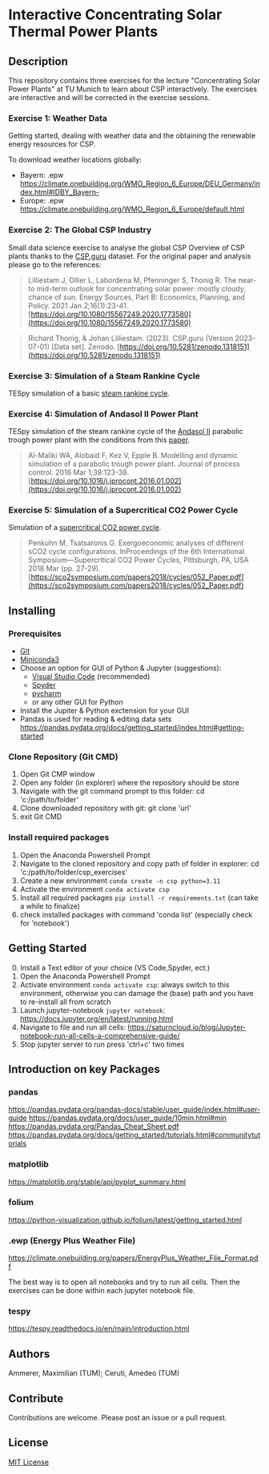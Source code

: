 # Interactive Concentrating Solar Thermal Power Plants

## Description

This repository contains three exercises for the lecture "Concentrating Solar
Power Plants" at TU Munich to learn about CSP interactively. The exercises are
interactive and will be corrected in the exercise sessions.

### Exercise 1: Weather Data

Getting started, dealing with weather data and the obtaining the renewable
energy resources for CSP.

To download weather locations globally:

- Bayern: .epw <https://climate.onebuilding.org/WMO_Region_6_Europe/DEU_Germany/index.html#IDBY_Bayern->
- Europe: .epw <https://climate.onebuilding.org/WMO_Region_6_Europe/default.html>

### Exercise 2: The Global CSP Industry

Small data science exercise to analyse the global CSP Overview of CSP plants
thanks to the [CSP.guru](https://csp.guru/) dataset. For the original paper
and analysis please go to the references:

>Lilliestam J, Ollier L, Labordena M, Pfenninger S, Thonig R. The near-to mid-term outlook for concentrating solar power: mostly cloudy, chance of sun. Energy Sources, Part B: Economics, Planning, and Policy. 2021 Jan 2;16(1):23-41. [https://doi.org/10.1080/15567249.2020.1773580](https://doi.org/10.1080/15567249.2020.1773580)

> Richard Thonig, & Johan Lilliestam. (2023). CSP.guru (Version 2023-07-01) [Data set]. Zenodo. [https://doi.org/10.5281/zenodo.1318151](https://doi.org/10.5281/zenodo.1318151)

### Exercise 3: Simulation of a Steam Rankine Cycle

TESpy simulation of a basic [steam rankine cycle](https://github.com/oemof/tespy/blob/dev/tutorial/basics/rankine.py).

### Exercise 4: Simulation of Andasol II Power Plant

TESpy simulation of the steam rankine cycle of the [Andasol II](https://solarpaces.nrel.gov/project/andasol-2)
parabolic trough power plant with the conditions from this
[paper](https://doi.org/10.1016/j.jprocont.2016.01.002).

> Al-Maliki WA, Alobaid F, Kez V, Epple B. Modelling and dynamic simulation of a parabolic trough power plant. Journal of process control. 2016 Mar 1;39:123-38. [https://doi.org/10.1016/j.jprocont.2016.01.002](https://doi.org/10.1016/j.jprocont.2016.01.002)

### Exercise 5: Simulation of a Supercritical CO2 Power Cycle

Simulation of a [supercritical CO2 power cycle](https://sco2symposium.com/papers2018/cycles/052_Paper.pdf).

> Penkuhn M, Tsatsaronis G. Exergoeconomic analyses of different sCO2 cycle configurations. InProceedings of the 6th International Symposium—Supercritical CO2 Power Cycles, Pittsburgh, PA, USA 2018 Mar (pp. 27-29). [https://sco2symposium.com/papers2018/cycles/052_Paper.pdf](https://sco2symposium.com/papers2018/cycles/052_Paper.pdf)

## Installing

### Prerequisites

- [Git](https://git-scm.com/downloads)
- [Miniconda3](https://docs.anaconda.com/free/miniconda/index.html)
- Choose an option for GUI of Python & Jupyter (suggestions):
  - [Visual Studio Code](https://code.visualstudio.com/) (recommended)
  - [Spyder](https://www.spyder-ide.org/>)
  - [pycharm](https://www.jetbrains.com/pycharm/)
  - or any other GUI for Python
- Install the Jupiter & Python exctension for your GUI
- Pandas is used for reading & editing data sets <https://pandas.pydata.org/docs/getting_started/index.html#getting-started>

### Clone Repository (Git CMD)

1. Open Git CMP window
2. Open any folder (in explorer) where the repository should be store
3. Navigate with the git command prompt to this folder: cd 'c:/path/to/folder'
4. Clone downloaded repository with git: git clone 'url'
5. exit Git CMD

### Install required packages

1. Open the Anaconda Powershell Prompt
2. Navigate to the cloned repository and copy path of folder in explorer: cd  'c:/path/to/folder/csp_exercises'
3. Create a new environment `conda create -n csp python=3.11`
4. Activate the environment `conda activate csp`
5. Install all required packages `pip install -r requirements.txt` (can take a while to finalize)
6. check installed packages with command 'conda list' (especially check for 'notebook')

## Getting Started

0. Install a Text editor of your choice (VS Code,Spyder, ect.)
1. Open the Anaconda Powershell Prompt
2. Activate environment `conda activate csp`: always switch to this environment, otherwise you can damage the (base) path and you have to re-install all from scratch
3. Launch jupyter-notebook `jupyter notebook`: <https://docs.jupyter.org/en/latest/running.html>
4. Navigate to file and run all cells: <https://saturncloud.io/blog/Jupyter-notebook-run-all-cells-a-comprehensive-guide/>
5. Stop jupyter server to run press 'ctrl+c' two times

## Introduction on key Packages

### pandas

<https://pandas.pydata.org/pandas-docs/stable/user_guide/index.html#user-guide>
<https://pandas.pydata.org/docs/user_guide/10min.html#min>
<https://pandas.pydata.org/Pandas_Cheat_Sheet.pdf>
<https://pandas.pydata.org/docs/getting_started/tutorials.html#communitytutorials>

### matplotlib

<https://matplotlib.org/stable/api/pyplot_summary.html>

### folium

<https://python-visualization.github.io/folium/latest/getting_started.html>

### .ewp (Energy Plus Weather File)

<https://climate.onebuilding.org/papers/EnergyPlus_Weather_File_Format.pdf>

The best way is to open all notebooks and try to run all cells. Then the exercises can be done within each jupyter notebook file.

### tespy

<https://tespy.readthedocs.io/en/main/introduction.html>

## Authors

Ammerer, Maximilian (TUM); Ceruti, Amedeo (TUM)

## Contribute

Contributions are welcome. Please post an issue or a pull request.

## License

[MIT License](https://en.wikipedia.org/wiki/MIT_License)
